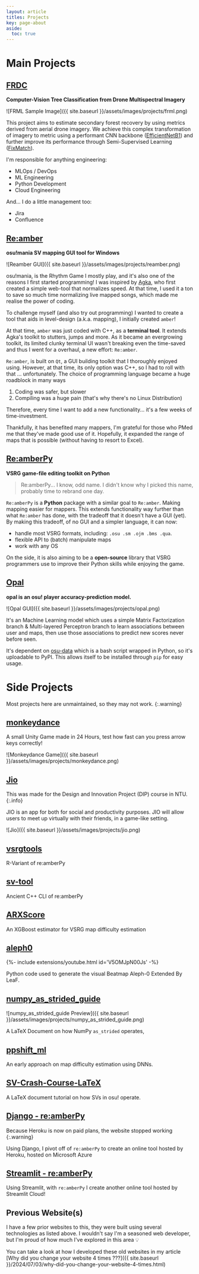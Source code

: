 ```yaml
---
layout: article
titles: Projects
key: page-about
aside:
  toc: true
---
```


# Main Projects

## [FRDC](https://github.com/FR-DC/FRDC-ML/)

<div class="icon-badge" data-name="PyTorch"></div>
<div class="icon-badge" data-name="PyTorchLightning"></div>
<div class="icon-badge" data-name="Python"></div>
<div class="icon-badge" data-name="GitHub"></div>
<div class="icon-badge" data-name="Docker"></div>
<div class="icon-badge" data-name="GCP"></div>
<div class="icon-badge" data-name="Terraform"></div>
<div class="icon-badge" data-name="LabelStudio"></div>

**Computer-Vision Tree Classification from Drone Multispectral Imagery**

![FRML Sample Image]({{ site.baseurl }}/assets/images/projects/frml.png)

This project aims to estimate secondary forest recovery by using metrics
derived from aerial drone imagery. We achieve this complex transformation of
imagery to metric using a performant CNN backbone ([EfficientNetB1](https://pytorch.org/vision/main/models/generated/torchvision.models.efficientnet_b1.html)) and
further improve its performance through Semi-Supervised Learning ([FixMatch](https://arxiv.org/abs/2001.07685)).

I'm responsible for anything engineering:

- MLOps / DevOps
- ML Engineering
- Python Development
- Cloud Engineering

And... I do a little management too:

- Jira
- Confluence

## [Re:amber](https://github.com/Eve-ning/reamber)

<div class="icon-badge" data-name="GitHub"></div>
<div class="icon-badge" data-name="CPlusPlus"></div>
<div class="icon-badge" data-name="Qt"></div>
<div class="icon-badge" data-name="osu!"></div>

**osu!mania SV mapping GUI tool for Windows**

![Reamber GUI]({{ site.baseurl }}/assets/images/projects/reamber.png)

osu!mania, is the Rhythm Game I mostly play, and it's also one of the reasons I
first started programming! I was inspired
by [Agka](https://osu.ppy.sh/users/64811),
who first created a simple web-tool that normalizes speed. At that time, I used
it a ton to save so much time normalizing live mapped songs, which made me
realise the power of coding.

To challenge myself (and also try out programming)
I wanted to create a tool that aids in level-design (a.k.a. mapping),
I initially created `amber`!

At that time, `amber` was just coded with C++, as a **terminal tool**.
It extends Agka's toolkit to stutters, jumps and more.
As it became an evergrowing toolkit, its limited clunky terminal UI wasn't
breaking even the time-saved and thus I went for a overhaul,
a new effort: `Re:amber`.

`Re:amber`, is built on `Qt`, a GUI building toolkit that I thoroughly enjoyed
using. However, at that time, its only option was C++, so I had to roll with
that ... unfortunately. The choice of programming language became a huge
roadblock in many ways

1. Coding was safer, but slower
2. Compiling was a huge pain (that's why there's no Linux Distribution)

Therefore, every time I want to add a new functionality... it's a few weeks
of time-investment.

Thankfully, it has benefited many mappers, I'm grateful for those who PMed me
that they've made good use of it. Hopefully, it expanded the range of maps that
is possible (without having to resort to Excel).

## [Re:amberPy](https://github.com/Eve-ning/reamberPy)

<div class="icon-badge" data-name="GitHub"></div>
<div class="icon-badge" data-name="Python"></div>
<div class="icon-badge" data-name="osu!"></div>

**VSRG game-file editing toolkit on Python**

> Re:amberPy... I know, odd name. I didn't know why I picked this name, probably
> time to rebrand one day.

`Re:amberPy` is a **Python** package with a similar goal to `Re:amber`. Making
mapping easier for mappers. This extends functionality way further than
what `Re:amber` has done, with the tradeoff that it doesn't have a GUI (yet).
By making this tradeoff, of no GUI and a simpler language, it can now:

- handle most VSRG formats, including: `.osu .sm .ojm .bms .qua`.
- flexible API to (batch) manipulate maps
- work with any OS

On the side, it is also aiming to be a **open-source** library that VSRG
programmers use to improve their Python skills while enjoying the game.

## [Opal](https://github.com/Eve-ning/opal)

<div class="icon-badge" data-name="GitHub"></div>
<div class="icon-badge" data-name="Python"></div>
<div class="icon-badge" data-name="osu!"></div>
<div class="icon-badge" data-name="PyTorchLightning"></div>
<div class="icon-badge" data-name="Streamlit"></div>
<div class="icon-badge" data-name="MySQL"></div>
<div class="icon-badge" data-name="Docker"></div>
<div class="icon-badge" data-name="Bash"></div>

**opal is an osu! player accuracy-prediction model.**

![Opal GUI]({{ site.baseurl }}/assets/images/projects/opal.png)

It's an Machine Learning model which uses a simple Matrix Factorization branch
& Multi-layered Perceptron branch to learn associations between user and maps,
then use those associations to predict new scores never before seen.

It's dependent on [osu-data](https://github.com/Eve-ning/osu-data) which is a
bash script wrapped in Python, so it's uploadable to PyPI. This allows itself
to be installed through `pip` for easy usage.

# Side Projects

Most projects here are unmaintained, so they may not work.
{:.warning}

## [monkeydance](https://dev-evening.itch.io/monkeydance)

<div class="icon-badge" data-name="Unity"></div>
<div class="icon-badge" data-name="CSharp"></div>

A small Unity Game made in 24 Hours, test how fast can you press arrow keys
correctly!

![Monkeydance Game]({{ site.baseurl }}/assets/images/projects/monkeydance.png)

## [Jio](https://github.com/Eve-ning/Jio)

<div class="icon-badge" data-name="Unity"></div>
<div class="icon-badge" data-name="CSharp"></div>

This was made for the Design and Innovation Project (DIP) course in NTU.
{:.info}

JIO is an app for both for social and productivity purposes.
JIO will allow users to meet up virtually with their friends, in a game-like
setting.

![Jio]({{ site.baseurl }}/assets/images/projects/jio.png)

## [vsrgtools](https://github.com/Eve-ning/vsrgtools)

<div class="icon-badge" data-name="RLang"></div>
<div class="icon-badge" data-name="osu!"></div>
R-Variant of re:amberPy

## [sv-tool](https://github.com/Eve-ning/sv-tool)

<div class="icon-badge" data-name="CPlusPlus"></div>
<div class="icon-badge" data-name="osu!"></div>
Ancient C++ CLI of re:amberPy

## [ARXScore](https://github.com/Eve-ning/ARXScore)

<div class="icon-badge" data-name="Python"></div>
<div class="icon-badge" data-name="osu!"></div>
An XGBoost estimator for VSRG map difficulty estimation

## [aleph0](https://github.com/Eve-ning/aleph0)

<div class="icon-badge" data-name="Python"></div>
<div class="icon-badge" data-name="osu!"></div>

{%- include extensions/youtube.html id='V5OMJpN00Js' -%}

Python code used to generate the visual Beatmap Aleph-0 Extended By LeaF.

## [numpy_as_strided_guide](https://github.com/Eve-ning/numpy_as_strided_guide)

<div class="icon-badge" data-name="LaTeX"></div>


![numpy_as_strided_guide Preview]({{ site.baseurl
}}/assets/images/projects/numpy_as_strided_guide.png)

A LaTeX Document on how NumPy `as_strided` operates,

## [ppshift_ml](https://github.com/Eve-ning/ppshift_ml)

<div class="icon-badge" data-name="PyTorch"></div>
<div class="icon-badge" data-name="osu!"></div>
An early approach on map difficulty estimation using DNNs.

## [SV-Crash-Course-LaTeX](https://github.com/Eve-ning/SV-Crash-Course-LaTeX)

<div class="icon-badge" data-name="LaTeX"></div>
<div class="icon-badge" data-name="osu!"></div>
A LaTeX document tutorial on how SVs in osu! operate.

## [Django - re:amberPy](https://evening-osu.herokuapp.com/analytics/render/)

<div class="icon-badge" data-name="GitHub"></div>
<div class="icon-badge" data-name="Python"></div>
<div class="icon-badge" data-name="Bootstrap"></div>
<div class="icon-badge" data-name="HTML5"></div>
<div class="icon-badge" data-name="Django"></div>
<div class="icon-badge" data-name="Azure"></div>
<div class="icon-badge" data-name="osu!"></div>

Because Heroku is now on paid plans, the website stopped working
{:.warning}

Using Django, I pivot off of `re:amberPy` to create an online tool hosted by
Heroku, hosted on Microsoft Azure

## [Streamlit - re:amberPy](https://share.streamlit.io/eve-ning/streamlit-example/analysis.py)

<div class="icon-badge" data-name="GitHub"></div>
<div class="icon-badge" data-name="Python"></div>
<div class="icon-badge" data-name="Streamlit"></div>
<div class="icon-badge" data-name="osu!"></div>

Using Streamlit, with `re:amberPy`
I create another online tool hosted by Streamlit Cloud!

## Previous Website(s)

<div class="icon-badge" data-name="GitHub"></div>
<div class="icon-badge" data-name="Bootstrap"></div>
<div class="icon-badge" data-name="HTML5"></div>
<div class="icon-badge" data-name="VueJS"></div>
<div class="icon-badge" data-name="Svelte"></div>
<div class="icon-badge" data-name="DaisyUI"></div>
<div class="icon-badge" data-name="SCSS"></div>
<div class="icon-badge" data-name="Sanity"></div>
<div class="icon-badge" data-name="JavaScript"></div>

I have a few prior websites to this, they were built using several technologies
as listed above. I wouldn't say I'm a seasoned web developer, but I'm proud of
how much I've explored in this area :bulb:

You can take a look at how I developed these old websites in my article
[Why did you change your website 4 times ???]({{ site.baseurl
}}/2024/07/03/why-did-you-change-your-website-4-times.html)

<script type="text/javascript">
document.addEventListener('DOMContentLoaded', function() {
  const newIcons = document.querySelectorAll('div.icon-badge');
  newIcons.forEach(function(div) {
    const iconName = div.dataset.name;
    const img = document.createElement('img');
    img.setAttribute('src', "{{ site.baseurl }}/assets/icons/" + iconName + ".svg");
    img.classList.add('icon-badge');

    const pathText = document.createElement('span');
    pathText.textContent = iconName;

    div.appendChild(img);
    div.removeAttribute('src');
    img.insertAdjacentElement('afterend', pathText);
  });
});
</script>
